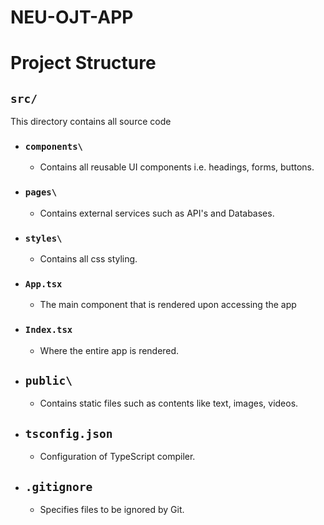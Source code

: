 # NEU-OJT-APP

# Project Structure

## `src/`
This directory contains all source code

- ### `components\`
    - Contains all reusable UI components i.e. headings, forms, buttons.

- ### `pages\`
    - Contains external services such as API's and Databases.

- ### `styles\`
    - Contains all css styling.

- ### `App.tsx`
    - The main component that is rendered upon accessing the app

- ### `Index.tsx`
    - Where the entire app is rendered.

- ## `public\`
    - Contains static files such as contents like text, images, videos.

- ## `tsconfig.json`
    - Configuration of TypeScript compiler.

- ## `.gitignore`
    - Specifies files to be ignored by Git.
